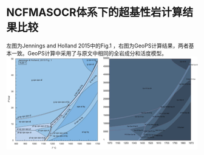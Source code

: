 # NCFMASOCR体系下的超基性岩计算结果比较

左图为Jennings and Holland 2015中的Fig.1 ，右图为GeoPS计算结果，两者基本一致。GeoPS计算中采用了与原文中相同的全岩成分和活度模型。
![](/img/Help/KLB-JH2015c.jpg)